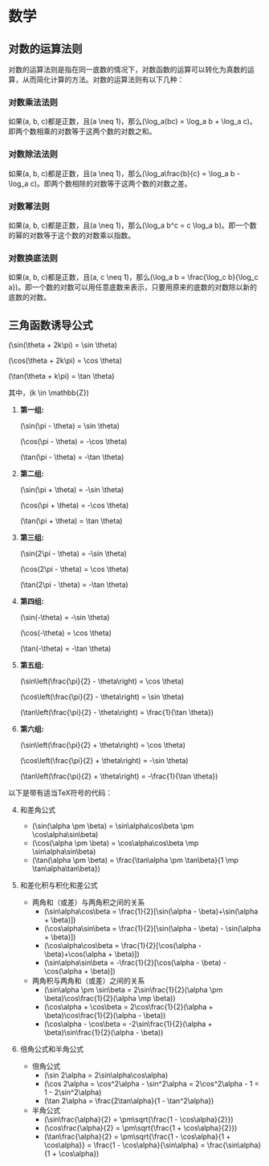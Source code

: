# 数学

## 对数的运算法则

对数的运算法则是指在同一底数的情况下，对数函数的运算可以转化为真数的运算，从而简化计算的方法。对数的运算法则有以下几种：

### 对数乘法法则

如果\(a, b, c\)都是正数，且\(a \neq 1\)，那么\(\log_a(bc) = \log_a b + \log_a c\)。即两个数相乘的对数等于这两个数的对数之和。

### 对数除法法则

如果\(a, b, c\)都是正数，且\(a \neq 1\)，那么\(\log_a\frac{b}{c} = \log_a b - \log_a c\)。即两个数相除的对数等于这两个数的对数之差。

### 对数幂法则

如果\(a, b, c\)都是正数，且\(a \neq 1\)，那么\(\log_a b^c = c \log_a b\)。即一个数的幂的对数等于这个数的对数乘以指数。

### 对数换底法则

如果\(a, b, c\)都是正数，且\(a, c \neq 1\)，那么\(\log_a b = \frac{\log_c b}{\log_c a}\)。即一个数的对数可以用任意底数来表示，只要用原来的底数的对数除以新的底数的对数。

## 三角函数诱导公式

\(\sin(\theta + 2k\pi) = \sin \theta\)

\(\cos(\theta + 2k\pi) = \cos \theta\)

\(\tan(\theta + k\pi) = \tan \theta\)

其中，\(k \in \mathbb{Z}\)

1. **第一组:**

   \(\sin(\pi - \theta) = \sin \theta\)

   \(\cos(\pi - \theta) = -\cos \theta\)

   \(\tan(\pi - \theta) = -\tan \theta\)

2. **第二组:**

   \(\sin(\pi + \theta) = -\sin \theta\)

   \(\cos(\pi + \theta) = -\cos \theta\)

   \(\tan(\pi + \theta) = \tan \theta\)

3. **第三组:**

   \(\sin(2\pi - \theta) = -\sin \theta\)

   \(\cos(2\pi - \theta) = \cos \theta\)

   \(\tan(2\pi - \theta) = -\tan \theta\)

4. **第四组:**

   \(\sin(-\theta) = -\sin \theta\)

   \(\cos(-\theta) = \cos \theta\)

   \(\tan(-\theta) = -\tan \theta\)

5. **第五组:**

   \(\sin\left(\frac{\pi}{2} - \theta\right) = \cos \theta\)

   \(\cos\left(\frac{\pi}{2} - \theta\right) = \sin \theta\)

   \(\tan\left(\frac{\pi}{2} - \theta\right) = \frac{1}{\tan \theta}\)

6. **第六组:**

   \(\sin\left(\frac{\pi}{2} + \theta\right) = \cos \theta\)

   \(\cos\left(\frac{\pi}{2} + \theta\right) = -\sin \theta\)

   \(\tan\left(\frac{\pi}{2} + \theta\right) = -\frac{1}{\tan \theta}\)

以下是带有适当TeX符号的代码：

4. 和差角公式
   - \(\sin(\alpha \pm \beta) = \sin\alpha\cos\beta \pm \cos\alpha\sin\beta\)
   - \(\cos(\alpha \pm \beta) = \cos\alpha\cos\beta \mp \sin\alpha\sin\beta\)
   - \(\tan(\alpha \pm \beta) = \frac{\tan\alpha \pm \tan\beta}{1 \mp \tan\alpha\tan\beta}\)

5. 和差化积与积化和差公式 
   - 两角和（或差）与两角积之间的关系
     - \(\sin\alpha\cos\beta = \frac{1}{2}[\sin(\alpha - \beta)+\sin(\alpha + \beta)]\)
     - \(\cos\alpha\sin\beta = \frac{1}{2}[\sin(\alpha - \beta) - \sin(\alpha + \beta)]\)
     - \(\cos\alpha\cos\beta = \frac{1}{2}[\cos(\alpha - \beta)+\cos(\alpha + \beta)]\)
     - \(\sin\alpha\sin\beta = -\frac{1}{2}[\cos(\alpha - \beta) - \cos(\alpha + \beta)]\)
   - 两角积与两角和（或差）之间的关系
     - \(\sin\alpha \pm \sin\beta = 2\sin\frac{1}{2}(\alpha \pm \beta)\cos\frac{1}{2}(\alpha \mp \beta)\)
     - \(\cos\alpha + \cos\beta = 2\cos\frac{1}{2}(\alpha + \beta)\cos\frac{1}{2}(\alpha - \beta)\)
     - \(\cos\alpha - \cos\beta = -2\sin\frac{1}{2}(\alpha + \beta)\sin\frac{1}{2}(\alpha - \beta)\)

6. 倍角公式和半角公式
   - 倍角公式
     - \(\sin 2\alpha = 2\sin\alpha\cos\alpha\)
     - \(\cos 2\alpha = \cos^2\alpha - \sin^2\alpha = 2\cos^2\alpha - 1 = 1 - 2\sin^2\alpha\)
     - \(\tan 2\alpha = \frac{2\tan\alpha}{1 - \tan^2\alpha}\)
   - 半角公式
     - \(\sin\frac{\alpha}{2} = \pm\sqrt{\frac{1 - \cos\alpha}{2}}\)
     - \(\cos\frac{\alpha}{2} = \pm\sqrt{\frac{1 + \cos\alpha}{2}}\)
     - \(\tan\frac{\alpha}{2} = \pm\sqrt{\frac{1 - \cos\alpha}{1 + \cos\alpha}} = \frac{1 - \cos\alpha}{\sin\alpha} = \frac{\sin\alpha}{1 + \cos\alpha}\)